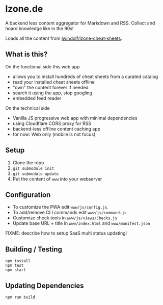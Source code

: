 # lzone.de

A backend less content aggregator for Markdown and RSS. Collect and hoard knowledge like in the 90s!

Loads all the content from [lwindolf/lzone-cheat-sheets](https://github.com/lwindolf/lzone-cheat-sheets).

## What is this?

On the functional side this web app

- allows you to install hundreds of cheat sheets from a curated catalog
- read your installed cheat sheets offline
- "own" the content forever if needed
- search it using the app, stop googling
- embedded feed reader

On the technical side

- Vanilla JS progressive web app with minimal dependencies
- using Cloudflare CORS proxy for RSS
- backend-less offline content caching app
- for now: Web only (mobile is not focus)

## Setup

1. Clone the repo
2. `git submodule init`
3. `git submodule update`
4. Put the content of `www` into your webserver

## Configuration

- To customize the PWA edit `www/js/config.js`.
- To add/remove CLI commands edit `www/js/command.js`
- Customize check tools in `www/js/views/Checks.js`
- Update base URL + title in `www/index.html` and `www/manifest.json`

FIXME: describe how to setup SaaS multi status updating!

## Building / Testing

    npm install
    npm test
    npm start

## Updating Dependencies

    npm run build
